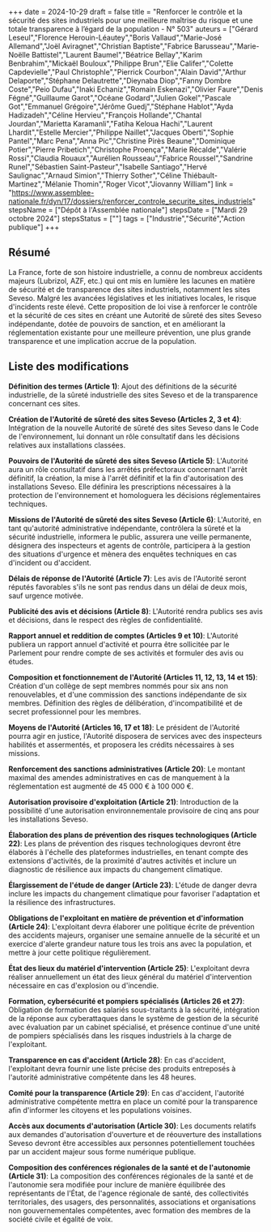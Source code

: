+++
date = 2024-10-29
draft = false
title = "Renforcer le contrôle et la sécurité des sites industriels pour une meilleure maîtrise du risque et une totale transparence à l’égard de la population - N° 503"
auteurs = ["Gérard Leseul","Florence Herouin-Léautey","Boris Vallaud","Marie-José Allemand","Joël Aviragnet","Christian Baptiste","Fabrice Barusseau","Marie-Noëlle Battistel","Laurent Baumel","Béatrice Bellay","Karim Benbrahim","Mickaël Bouloux","Philippe Brun","Elie Califer","Colette Capdevielle","Paul Christophle","Pierrick Courbon","Alain David","Arthur Delaporte","Stéphane Delautrette","Dieynaba Diop","Fanny Dombre Coste","Peio Dufau","Inaki Echaniz","Romain Eskenazi","Olivier Faure","Denis Fégné","Guillaume Garot","Océane Godard","Julien Gokel","Pascale Got","Emmanuel Grégoire","Jérôme Guedj","Stéphane Hablot","Ayda Hadizadeh","Céline Hervieu","François Hollande","Chantal Jourdan","Marietta Karamanli","Fatiha Keloua Hachi","Laurent Lhardit","Estelle Mercier","Philippe Naillet","Jacques Oberti","Sophie Pantel","Marc Pena","Anna Pic","Christine Pirès Beaune","Dominique Potier","Pierre Pribetich","Christophe Proença","Marie Récalde","Valérie Rossi","Claudia Rouaux","Aurélien Rousseau","Fabrice Roussel","Sandrine Runel","Sébastien Saint-Pasteur","Isabelle Santiago","Hervé Saulignac","Arnaud Simion","Thierry Sother","Céline Thiébault-Martinez","Mélanie Thomin","Roger Vicot","Jiovanny William"]
link = "https://www.assemblee-nationale.fr/dyn/17/dossiers/renforcer_controle_securite_sites_industriels"
stepsName = ["Dépôt à l'Assemblée nationale"]
stepsDate = ["Mardi 29 octobre 2024"]
stepsStatus = [""]
tags = ["Industrie","Sécurité","Action publique"]
+++

## Résumé

La France, forte de son histoire industrielle, a connu de nombreux accidents majeurs (Lubrizol, AZF, etc.) qui ont mis en lumière les lacunes en matière de sécurité et de transparence des sites industriels, notamment les sites Seveso. Malgré les avancées législatives et les initiatives locales, le risque d'incidents reste élevé. Cette proposition de loi vise à renforcer le contrôle et la sécurité de ces sites en créant une Autorité de sûreté des sites Seveso indépendante, dotée de pouvoirs de sanction, et en améliorant la réglementation existante pour une meilleure prévention, une plus grande transparence et une implication accrue de la population.

## Liste des modifications

**Définition des termes (Article 1)**: Ajout des définitions de la sécurité industrielle, de la sûreté industrielle des sites Seveso et de la transparence concernant ces sites.

**Création de l'Autorité de sûreté des sites Seveso (Articles 2, 3 et 4)**: Intégration de la nouvelle Autorité de sûreté des sites Seveso dans le Code de l'environnement, lui donnant un rôle consultatif dans les décisions relatives aux installations classées.

**Pouvoirs de l'Autorité de sûreté des sites Seveso (Article 5)**: L'Autorité aura un rôle consultatif dans les arrêtés préfectoraux concernant l'arrêt définitif, la création, la mise à l'arrêt définitif et la fin d'autorisation des installations Seveso. Elle définira les prescriptions nécessaires à la protection de l'environnement et homologuera les décisions réglementaires techniques.

**Missions de l'Autorité de sûreté des sites Seveso (Article 6)**: L'Autorité, en tant qu'autorité administrative indépendante, contrôlera la sûreté et la sécurité industrielle, informera le public, assurera une veille permanente, désignera des inspecteurs et agents de contrôle, participera à la gestion des situations d'urgence et mènera des enquêtes techniques en cas d'incident ou d'accident.

**Délais de réponse de l'Autorité (Article 7)**: Les avis de l'Autorité seront réputés favorables s'ils ne sont pas rendus dans un délai de deux mois, sauf urgence motivée.

**Publicité des avis et décisions (Article 8)**: L'Autorité rendra publics ses avis et décisions, dans le respect des règles de confidentialité.

**Rapport annuel et reddition de comptes (Articles 9 et 10)**: L'Autorité publiera un rapport annuel d'activité et pourra être sollicitée par le Parlement pour rendre compte de ses activités et formuler des avis ou études.

**Composition et fonctionnement de l'Autorité (Articles 11, 12, 13, 14 et 15)**: Création d'un collège de sept membres nommés pour six ans non renouvelables, et d'une commission des sanctions indépendante de six membres. Définition des règles de délibération, d'incompatibilité et de secret professionnel pour les membres.

**Moyens de l'Autorité (Articles 16, 17 et 18)**: Le président de l'Autorité pourra agir en justice, l'Autorité disposera de services avec des inspecteurs habilités et assermentés, et proposera les crédits nécessaires à ses missions.

**Renforcement des sanctions administratives (Article 20)**: Le montant maximal des amendes administratives en cas de manquement à la réglementation est augmenté de 45 000 € à 100 000 €.

**Autorisation provisoire d'exploitation (Article 21)**: Introduction de la possibilité d'une autorisation environnementale provisoire de cinq ans pour les installations Seveso.

**Élaboration des plans de prévention des risques technologiques (Article 22)**: Les plans de prévention des risques technologiques devront être élaborés à l'échelle des plateformes industrielles, en tenant compte des extensions d'activités, de la proximité d'autres activités et inclure un diagnostic de résilience aux impacts du changement climatique.

**Élargissement de l'étude de danger (Article 23)**: L'étude de danger devra inclure les impacts du changement climatique pour favoriser l'adaptation et la résilience des infrastructures.

**Obligations de l'exploitant en matière de prévention et d'information (Article 24)**: L'exploitant devra élaborer une politique écrite de prévention des accidents majeurs, organiser une semaine annuelle de la sécurité et un exercice d'alerte grandeur nature tous les trois ans avec la population, et mettre à jour cette politique régulièrement.

**État des lieux du matériel d'intervention (Article 25)**: L'exploitant devra réaliser annuellement un état des lieux général du matériel d'intervention nécessaire en cas d'explosion ou d'incendie.

**Formation, cybersécurité et pompiers spécialisés (Articles 26 et 27)**: Obligation de formation des salariés sous-traitants à la sécurité, intégration de la réponse aux cyberattaques dans le système de gestion de la sécurité avec évaluation par un cabinet spécialisé, et présence continue d'une unité de pompiers spécialisés dans les risques industriels à la charge de l'exploitant.

**Transparence en cas d'accident (Article 28)**: En cas d'accident, l'exploitant devra fournir une liste précise des produits entreposés à l'autorité administrative compétente dans les 48 heures.

**Comité pour la transparence (Article 29)**: En cas d'accident, l'autorité administrative compétente mettra en place un comité pour la transparence afin d'informer les citoyens et les populations voisines.

**Accès aux documents d'autorisation (Article 30)**: Les documents relatifs aux demandes d'autorisation d'ouverture et de réouverture des installations Seveso devront être accessibles aux personnes potentiellement touchées par un accident majeur sous forme numérique publique.

**Composition des conférences régionales de la santé et de l'autonomie (Article 31)**: La composition des conférences régionales de la santé et de l'autonomie sera modifiée pour inclure de manière équilibrée des représentants de l'État, de l'agence régionale de santé, des collectivités territoriales, des usagers, des personnalités, associations et organisations non gouvernementales compétentes, avec formation des membres de la société civile et égalité de voix.
